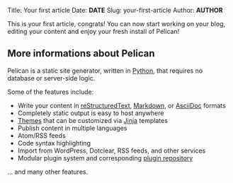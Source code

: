 Title: Your first article
Date: __DATE__
Slug: your-first-article
Author: __AUTHOR__

This is your first article, congrats! You can now start working on your blog, editing your content and enjoy your fresh install of Pelican!  

## More informations about Pelican

Pelican is a static site generator, written in [Python](http://www.python.org/), that requires no database or server-side logic.

Some of the features include:

-  Write your content in [reStructuredText](http://docutils.sourceforge.net/rst.html), [Markdown](http://daringfireball.net/projects/markdown/), or [AsciiDoc](http://www.methods.co.nz/asciidoc/) formats
-  Completely static output is easy to host anywhere
-  [Themes](https://github.com/getpelican/pelican-themes) that can be customized via [Jinja](http://jinja.pocoo.org/) templates
-  Publish content in multiple languages
-  Atom/RSS feeds
-  Code syntax highlighting
-  Import from WordPress, Dotclear, RSS feeds, and other services
-  Modular plugin system and corresponding [plugin repository](https://github.com/getpelican/pelican-plugins)

... and many other features.
